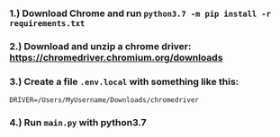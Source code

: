 ### 1.) Download Chrome and run `python3.7 -m pip install -r requirements.txt`
### 2.) Download and unzip a chrome driver: https://chromedriver.chromium.org/downloads
### 3.) Create a file `.env.local` with something like this:
```
DRIVER=/Users/MyUsername/Downloads/chromedriver
```
### 4.) Run `main.py` with python3.7
